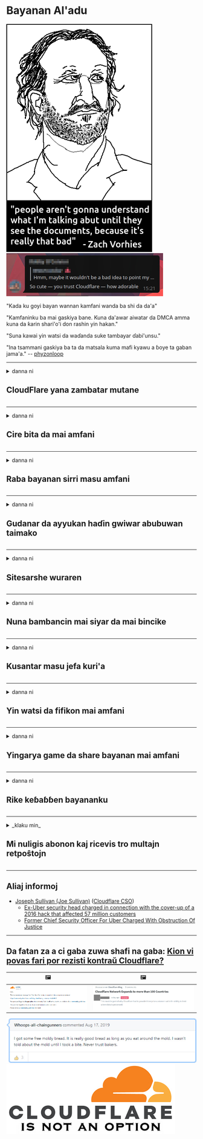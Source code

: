 # Bayanan Al'adu

![](../image/itsreallythatbad.jpg)
![](../image/telegram/c81238387627b4bfd3dcd60f56d41626.jpg)

"Kada ku goyi bayan wannan kamfani wanda ba shi da da'a"

"Kamfaninku ba mai gaskiya bane. Kuna da'awar aiwatar da DMCA amma kuna da ƙarin shari'o'i don rashin yin hakan."

"Suna kawai yin watsi da waɗanda suke tambayar ɗabi'unsu."

"Ina tsammani gaskiya ba ta da matsala kuma mafi kyawu a ɓoye ta gaban jama'a."  -- [phyzonloop](https://twitter.com/phyzonloop)


---


<details>
<summary>danna ni

## CloudFlare yana zambatar mutane
</summary>


Cloudflare yana aika imel na spam zuwa ga masu amfani da Cloudflare.

- A aika da imel kawai ga masu biyan kuɗi waɗanda suka zaɓi shiga
- Lokacin da mai amfani ya ce "dakatar", to, dakatar da aika imel

Abu ne mai sauki. Amma Cloudflare bai damu ba.
Cloudflare ya ce amfani da sabis nasu na iya dakatar da duk masu safarar bakin wake ko masu kai hari.
Ta yaya za mu dakatar da Cloudflare ba tare da kunna Cloudflare ba?


| 🖼 | 🖼 |
| --- | --- |
| ![](../image/cfspam01.jpg) | ![](../image/cfspam03.jpg) |
| ![](../image/cfspam02.jpg) | ![](../image/cfspambrittany.jpg)<br>![](../image/cfspamtwtr.jpg) |
| ![](../image/cfspam04.jpg) | ![](../image/cfspam05.jpg) |

</details>

---

<details>
<summary>danna ni

## Cire bita da mai amfani
</summary>


Cloudflare saiti sake dubawa mara kyau.
Idan kun buga rubutun anti-Cloudflare a kan Twitter, kuna da damar samun martani daga ma'aikacin Cloudflare tare da "A'a, ba haka bane".
Idan kayi post mara kyau a kowane shafi na bita, zasuyi kokarin toshe shi.


| 🖼 | 🖼 |
| --- | --- |
| ![](../image/cfcenrev_01.jpg)<br>![](../image/cfcenrev_02.jpg) | ![](../image/cfcenrev_03.jpg) |

</details>

---

<details>
<summary>danna ni

## Raba bayanan sirri masu amfani
</summary>


Cloudflare yana da babbar matsalar tursasawa.
Cloudflare yana musayar bayanan sirri na wadanda ke korafi game da rukunin yanar gizo.
Wani lokaci suna tambayarka cewa ka samar da ainihin ID ɗinka.
Idan baku so a matsa muku lamba, kai hari, kashe shi ko kashe shi ba, zai fi kyau nesa da gidajen yanar gizon Cloudflared.


| 🖼 | 🖼 |
| --- | --- |
| ![](../image/cfdox_what.jpg) | ![](../image/cfdox_swat.jpg) |
| ![](../image/cfdox_kill.jpg) | ![](../image/cfdox_threat.jpg) |
| ![](../image/cfdox_dox.jpg) | ![](../image/cfdox_ex1.jpg) |
| ![](../image/cfabuseform.jpg) | ![](../image/cfdox_ex2.jpg) |

</details>

---

<details>
<summary>danna ni

## Gudanar da ayyukan haɗin gwiwar abubuwan taimako
</summary>


CloudFlare na neman gudummawa ne na taimako.
Abin ba in ciki da damuwa ne cewa kamfani na Amurka zai nemi gudummawa tare da ƙungiyoyi masu ba da riba waɗanda ke da dalilai masu kyau.
Idan kuna son toshe mutane ko ɓata lokacin wasu mutane, zaku so yin odar wasu pizzas ga ma'aikatan Cloudflare.


![](../image/cfdonate.jpg)

</details>

---

<details>
<summary>danna ni

## Sitesarshe wuraren
</summary>


Me za ku yi idan rukunin gidanku ba zato ba tsammani?
Akwai rahoto cewa Cloudflare yana share tsarin mai amfani ko sabis na dakatarwa ba tare da wani gargadi ba, a hankali.
Muna ba da shawarar ku sami mafi kyawun mai bayarwa.

![](../image/cftmnt.jpg)

</details>

---

<details>
<summary>danna ni

## Nuna bambancin mai siyar da mai bincike
</summary>


CloudFlare yana ba da fifiko ga waɗanda suke amfani da Firefox yayin ba da kulawa da abokan gaba ga masu amfani da Tor-Browser akan Tor.
Masu amfani da Tor wadanda suka ki yarda su aiwatar da javascript ba tare da izini ba suma suna karban rashin lafiya.
Wannan rashin daidaituwa na amfani da rashin daidaituwa na hanyar sadarwa da cin zarafin iko.

![](../image/browdifftbcx.gif)

- Hagu: Tor Browser, Dama: Chrome. Adireshin IP iri ɗaya.

![](../image/browserdiff.jpg)

- Hagu: An cire Tor Browser Javascript, An kunna Kukis
- Dama: An kunna Javascript Java, An kunna Kukis

![](../image/cfsiryoublocked.jpg)

- QuteBrowser (karamin mai bincike) ba tare da Tor ba (Clearnet IP)

| ***Mai bincike*** | ***Samun magani*** |
| --- | --- |
| Tor Browser (Javascript an kunna) | damar izini |
| Firefox (Javascript an kunna) | damar lalata |
| Chromium (Javascript an kunna) | damar lalata |
| Chromium or Firefox (Javascript ba ya aiki) | An hana shiga |
| Chromium or Firefox (Kuki yana da rauni) | An hana shiga |
| QuteBrowser | An hana shiga |
| lynx | An hana shiga |
| w3m | An hana shiga |
| wget | An hana shiga |


Me zai hana a yi amfani da maɓallin Audio don warware kalubale mai sauƙi?

Ee, akwai maɓallin sauti, amma koyaushe baya aiki akan Tor.
Zaka samu wannan sakon idan ka latsa shi:

```
Sake gwadawa daga baya
Kwamfutarka ko hanyar sadarwar ku na iya aika tambayoyin masu sarrafa kansa.
Don kare masu amfani da mu, ba za mu iya aiwatar da buƙatarku a yanzu ba.
Don ƙarin cikakkun bayanai ziyarci shafin taimako
```

</details>

---

<details>
<summary>danna ni

## Kusantar masu jefa kuri'a
</summary>


Masu jefa kuri'a a jihohin Amurka suna yin rijistar jefa kuri'a a ƙarshe ta hanyar gidan yanar gizon gidan yanar gizon jihar da suke zaune.
Ofishin sakatare-janar na jihohi da ke karkashin ikon tafiyar da harkokin mulki suna yin murkushe masu jefa kuri'a ta hanyar yin amfani da shafin intanet na sakatare ta hanyar Cloudflare
Rashin zalunci da Cloudflare ke yiwa masu amfani da Tor, matsayinta na MITM a matsayin wani babban matsayi na sanya ido a duniya, kuma mummunan tasirinsa gaba daya yana sa masu kada kuri'a suyi watsi da rajista.
Musamman masu sassaucin ra'ayi suna ɗaukar sirri.
Kundin rajista na masu jefa kuri'a yana tattara bayanai masu mahimmanci game da jingina siyasa, adireshin mutum, lambar tsaro, da ranar haihuwa.
Yawancin jihohi suna amfani da tsarin wannan bayanan ne a bainar jama'a, amma Cloudflare yana ganin duk wannan bayanin lokacin da wani yayi rajista don jefa ƙuri'a.

Ka lura cewa rajistar takarda ba ta murƙushe Cloudflare saboda sakataren ma’aikatan shigarwa na bayanan ma’aikatan wataƙila za su yi amfani da gidan yanar gizon Cloudflare don shigar da bayanan.

| 🖼 | 🖼 |
| --- | --- |
| ![](../image/cfvotm_01.jpg) | ![](../image/cfvotm_02.jpg) |

- Change.org shahararren gidan yanar gizo ne don tara kuri'un da daukar mataki.
“mutane ko'ina suna fara kamfen, suna tattara supportersan tallafi, kuma suna aiki tare da masu yanke shawara don tinkarar mafita.”
Abin baƙin ciki, mutane da yawa ba za su iya kallon Change.org kwata-kwata saboda matattara mai ƙarfi na Cloudflare.
An toshe su daga rattaba hannu kan takarda kai, don haka keɓe su daga tsarin dimokiraɗiyya.
Yin amfani da wasu dandamali mara amfani kamar girgije mai kwakwalwa kamar OpenPetition yana taimakawa magance matsalar.

| 🖼 | 🖼 |
| --- | --- |
| ![](../image/changeorgasn.jpg) | ![](../image/changeorgtor.jpg) |

- Cloudflare's "Athenian Project" yana ba da kariya ga matakin kasuwanci kyauta ga yanar gizo da zaben kananan hukumomi.
Sun ce "mazabunsu na iya samun damar yin amfani da bayanan zaben da rajistar masu jefa kuri'a" amma wannan karya ce saboda mutane da yawa ba za su iya yin amfani da shafin ba kwata-kwata.

</details>

---

<details>
<summary>danna ni

## Yin watsi da fifikon mai amfani
</summary>


Idan ka daina wani abu, kuna tsammanin kar ku sami imel game da hakan.
Cloudflare watsi da fifikon mai amfani da raba bayanai tare da kamfanoni na ɓangare na uku ba tare da yardar abokin ciniki ba.
Idan kana amfani da shirinsu na kyauta, wani lokacin sukan aiko maka da imel zuwa ga tambayar sayan kowane wata.

![](../image/cfviopl_tp.jpg)

</details>

---

<details>
<summary>danna ni

## Yingarya game da share bayanan mai amfani
</summary>


Dangane da wannan shafin abokin ciniki na tsohon kamfanin Cloudflare, Cloudflare yana kwance game da share asusun.
Yau, kamfanoni da yawa suna kiyaye bayanan ku bayan rufewa ko cire asusunka.
Yawancin kamfanoni masu kyau suna ambaton hakan a cikin tsarin sirrin su.
Cloudflare? A'a.

```
2019-08-05 CloudFlare ya aiko min da tabbacin cewa sun cire maajan.
2019-10-02 Na karɓi imel daga CloudFlare "saboda ni abokin ciniki ne"
```

Cloudflare bai san game da kalmar "cire" ba.
Idan an cire shi da gaske, me yasa wannan tsohon abokin ciniki ya sami imel?
Ya kuma ambata cewa manufofin sirri na Cloudflare bai ambata ba.

```
Sabuwar manufar su ta sirri ba ta ambaci bayanan riƙe bayanai har shekara guda.
```

![](../image/cfviopl_notdel.jpg)

Ta yaya zaka iya amincewa da Cloudflare idan manufofin sirrin su ne LIE?

</details>

---

<details>
<summary>danna ni

## Rike keɓaɓɓen bayananku
</summary>


Share asusun Cloudflare abu ne mai wahala.

```
Submitaddamar da tikiti na tallafi ta amfani da rukunin "Asusun",
sannan ka nemi goge asusu a jikin sakon.
Dole ne ku sami yanki ko katin kuɗi a haɗe a asusarku kafin neman sharewa.
```

Za ku sami wannan imel ɗin tabbatarwa.

![](../image/cf_deleteandkeep.jpg)

"Mun fara aiwatar da tambayar goge ku" amma "Za mu ci gaba da adana bayanan ku".

Shin zaka iya "amincewa" wannan?

</details>

---

<details>
<summary>_klaku min_

## Mi nuligis abonon kaj ricevis tro multajn retpoŝtojn
</summary>


La uzanto nuligis sian 'Cloudflare stream' abonon kaj li ricevas retpoŝtajn memorigilojn ĉiutage por rememorigi lin pri nuligita abono.
Ne estas malaprobita butono. Kiel vi ĉesas ĉi tiun frenezon?

![](../image/barrageemailcancelsubscription.jpg)

Cloudflare diris al ĉi tiu uzanto kontakti subtenteamo kaj peti ĉiujn viajn enhavojn forigi.

- [t](https://web.archive.org/web/20210412165334/https://twitter.com/JohnHaldson/status/1381651569247088650)

</details>

---

## Aliaj informoj

- [Joseph Sullivan (Joe Sullivan)](../cloudflare_inc/cloudflare_members.md) ([Cloudflare CSO](https://twitter.com/eastdakota/status/1296522269313785862))
  - [Ex-Uber security head charged in connection with the cover-up of a 2016 hack that affected 57 million customers](https://www.businessinsider.com/uber-data-hack-security-head-joe-sullivan-charged-cover-up-2020-8)
  - [Former Chief Security Officer For Uber Charged With Obstruction Of Justice](https://www.justice.gov/usao-ndca/pr/former-chief-security-officer-uber-charged-obstruction-justice)


---

## Da fatan za a ci gaba zuwa shafi na gaba:   [Kion vi povas fari por rezisti kontraŭ Cloudflare?](ha.action.md)

|  🖼  |  🖼 |
| --- | --- |
| ![](../image/cfcommunity_ban.jpg) | ![](../image/censor_cloudflare_blogcomment.jpg) |

![](../image/freemoldybread.jpg)
![](../image/cfisnotanoption.jpg)
